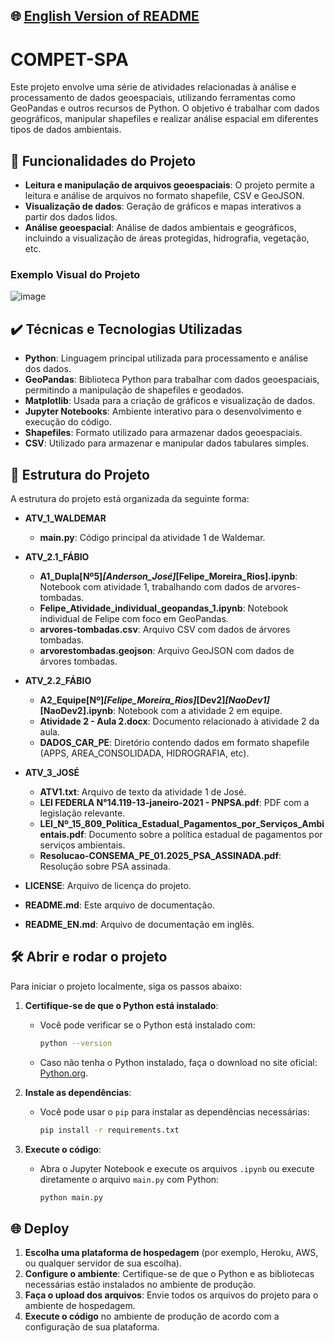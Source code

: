 ## 🌐 [English Version of README](README_EN.md)

# COMPET-SPA

Este projeto envolve uma série de atividades relacionadas à análise e processamento de dados geoespaciais, utilizando ferramentas como GeoPandas e outros recursos de Python. O objetivo é trabalhar com dados geográficos, manipular shapefiles e realizar análise espacial em diferentes tipos de dados ambientais.

## 🔨 Funcionalidades do Projeto

- **Leitura e manipulação de arquivos geoespaciais**: O projeto permite a leitura e análise de arquivos no formato shapefile, CSV e GeoJSON.
- **Visualização de dados**: Geração de gráficos e mapas interativos a partir dos dados lidos.
- **Análise geoespacial**: Análise de dados ambientais e geográficos, incluindo a visualização de áreas protegidas, hidrografia, vegetação, etc.

### Exemplo Visual do Projeto

![image](https://github.com/user-attachments/assets/62a9e0f7-e25d-423c-9c23-bdf772f5d2ad)

## ✔️ Técnicas e Tecnologias Utilizadas

- **Python**: Linguagem principal utilizada para processamento e análise dos dados.
- **GeoPandas**: Biblioteca Python para trabalhar com dados geoespaciais, permitindo a manipulação de shapefiles e geodados.
- **Matplotlib**: Usada para a criação de gráficos e visualização de dados.
- **Jupyter Notebooks**: Ambiente interativo para o desenvolvimento e execução do código.
- **Shapefiles**: Formato utilizado para armazenar dados geoespaciais.
- **CSV**: Utilizado para armazenar e manipular dados tabulares simples.
  
## 📁 Estrutura do Projeto

A estrutura do projeto está organizada da seguinte forma:

- **ATV_1_WALDEMAR**
  - **main.py**: Código principal da atividade 1 de Waldemar.

- **ATV_2.1_FÁBIO**
  - **A1_Dupla[Nº5]_[Anderson_José]_[Felipe_Moreira_Rios].ipynb**: Notebook com atividade 1, trabalhando com dados de arvores-tombadas.
  - **Felipe_Atividade_individual_geopandas_1.ipynb**: Notebook individual de Felipe com foco em GeoPandas.
  - **arvores-tombadas.csv**: Arquivo CSV com dados de árvores tombadas.
  - **arvorestombadas.geojson**: Arquivo GeoJSON com dados de árvores tombadas.

- **ATV_2.2_FÁBIO**
  - **A2_Equipe[Nº]_[Felipe_Moreira_Rios]_[Dev2]_[NaoDev1]_[NaoDev2].ipynb**: Notebook com a atividade 2 em equipe.
  - **Atividade 2 - Aula 2.docx**: Documento relacionado à atividade 2 da aula.
  - **DADOS_CAR_PE**: Diretório contendo dados em formato shapefile (APPS, AREA_CONSOLIDADA, HIDROGRAFIA, etc).

- **ATV_3_JOSÉ**
  - **ATV1.txt**: Arquivo de texto da atividade 1 de José.
  - **LEI FEDERLA N°14.119-13-janeiro-2021 - PNPSA.pdf**: PDF com a legislação relevante.
  - **LEI_Nº_15_809_Política_Estadual_Pagamentos_por_Serviços_Ambientais.pdf**: Documento sobre a política estadual de pagamentos por serviços ambientais.
  - **Resolucao-CONSEMA_PE_01.2025_PSA_ASSINADA.pdf**: Resolução sobre PSA assinada.

- **LICENSE**: Arquivo de licença do projeto.

- **README.md**: Este arquivo de documentação.

- **README_EN.md**: Arquivo de documentação em inglês.

## 🛠️ Abrir e rodar o projeto

Para iniciar o projeto localmente, siga os passos abaixo:

1. **Certifique-se de que o Python está instalado**:
   - Você pode verificar se o Python está instalado com:
   
     ```bash
     python --version
     ```

   - Caso não tenha o Python instalado, faça o download no site oficial: [Python.org](https://www.python.org/).

2. **Instale as dependências**:
   - Você pode usar o `pip` para instalar as dependências necessárias:
   
     ```bash
     pip install -r requirements.txt
     ```

3. **Execute o código**:
   - Abra o Jupyter Notebook e execute os arquivos `.ipynb` ou execute diretamente o arquivo `main.py` com Python:
   
     ```bash
     python main.py
     ```

## 🌐 Deploy

1. **Escolha uma plataforma de hospedagem** (por exemplo, Heroku, AWS, ou qualquer servidor de sua escolha).
2. **Configure o ambiente**: Certifique-se de que o Python e as bibliotecas necessárias estão instalados no ambiente de produção.
3. **Faça o upload dos arquivos**: Envie todos os arquivos do projeto para o ambiente de hospedagem.
4. **Execute o código** no ambiente de produção de acordo com a configuração de sua plataforma.
